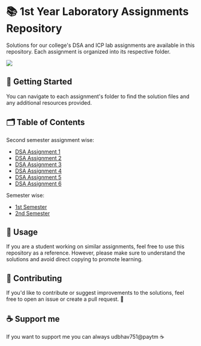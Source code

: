 # 📚 1st Year Laboratory Assignments Repository

Solutions for our college's DSA and ICP lab assignments are available in this repository. Each assignment is organized into its respective folder.

![](https://komarev.com/ghpvc/?username=Udbhav227&abbreviated=true)

## 🚀 Getting Started

You can navigate to each assignment's folder to find the solution files and any additional resources provided.

## 🗂️ Table of Contents

Second semester assignment wise:
- [DSA Assignment 1](https://github.com/Udbhav227/College-Assignments/tree/main/Sem%202/Assignment1)
- [DSA Assignment 2](https://github.com/Udbhav227/College-Assignments/tree/main/Sem%202/Assignment2)
- [DSA Assignment 3](https://github.com/Udbhav227/College-Assignments/tree/main/Sem%202/Assignment3)
- [DSA Assignment 4](https://github.com/Udbhav227/College-Assignments/tree/main/Sem%202/Assignment4)
- [DSA Assignment 5](https://github.com/Udbhav227/College-Assignments/tree/main/Sem%202/Assignment5)
- [DSA Assignment 6](https://github.com/Udbhav227/College-Assignments/tree/main/Sem%202/Assignment6)

Semester wise:
- [1st Semester](https://github.com/Udbhav227/College-Assignments/tree/main/Sem%201)
- [2nd Semester](https://github.com/Udbhav227/College-Assignments/tree/main/Sem%202)

## 📝 Usage

If you are a student working on similar assignments, feel free to use this repository as a reference. However, please make sure to understand the solutions and avoid direct copying to promote learning.

## 🤝 Contributing

If you'd like to contribute or suggest improvements to the solutions, feel free to open an issue or create a pull request. 🌟

## ☕ Support me

If you want to support me you can always udbhav751@paytm ☕
